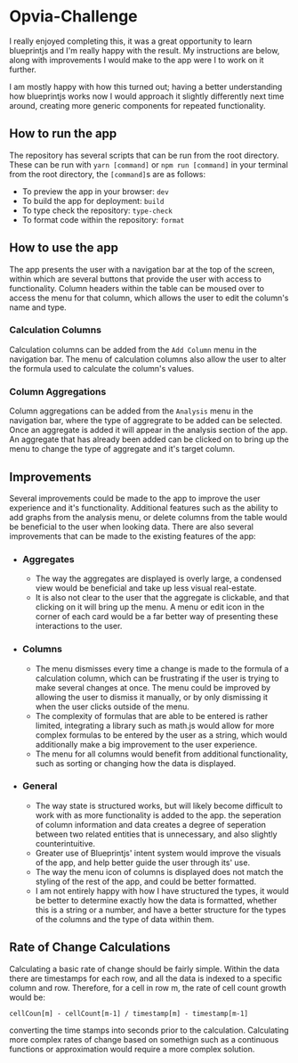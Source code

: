 # Opvia-Challenge

I really enjoyed completing this, it was a great opportunity to learn blueprintjs and I'm really happy with the result. My instructions are below, along with improvements I would make to the app were I to work on it further.

I am mostly happy with how this turned out; having a better understanding how blueprintjs works now I would approach it slightly differently next time around, creating more generic components for repeated functionality.

## How to run the app

The repository has several scripts that can be run from the root directory. These can be run with `yarn [command]` or `npm run [command]` in your terminal from the root directory, the `[command]`s are as follows:

-   To preview the app in your browser: `dev`
-   To build the app for deployment: `build`
-   To type check the repository: `type-check`
-   To format code within the repository: `format`

## How to use the app

The app presents the user with a navigation bar at the top of the screen, within which are several buttons that provide the user with access to functionality. Column headers within the table can be moused over to access the menu for that column, which allows the user to edit the column's name and type.

### Calculation Columns

Calculation columns can be added from the `Add Column` menu in the navigation bar. The menu of calculation columns also allow the user to alter the formula used to calculate the column's values.

### Column Aggregations

Column aggregations can be added from the `Analysis` menu in the navigation bar, where the type of aggregrate to be added can be selected. Once an aggregate is added it will appear in the analysis section of the app.
An aggregate that has already been added can be clicked on to bring up the menu to change the type of aggregate and it's target column.

## Improvements

Several improvements could be made to the app to improve the user experience and it's functionality. Additional features such as the ability to add graphs from the analysis menu, or delete columns from the table would be beneficial to the user when looking data. There are also several improvements that can be made to the existing features of the app:

-   ### Aggregates

    -   The way the aggregates are displayed is overly large, a condensed view would be beneficial and take up less visual real-estate.
    -   It is also not clear to the user that the aggregate is clickable, and that clicking on it will bring up the menu. A menu or edit icon in the corner of each card would be a far better way of presenting these interactions to the user.

-   ### Columns

    -   The menu dismisses every time a change is made to the formula of a calculation column, which can be frustrating if the user is trying to make several changes at once. The menu could be improved by allowing the user to dismiss it manually, or by only dismissing it when the user clicks outside of the menu.
    -   The complexity of formulas that are able to be entered is rather limited, integrating a library such as math.js would allow for more complex formulas to be entered by the user as a string, which would additionally make a big improvement to the user experience.
    -   The menu for all columns would benefit from additional functionality, such as sorting or changing how the data is displayed.

-   ### General
    -   The way state is structured works, but will likely become difficult to work with as more functionality is added to the app. the seperation of column information and data creates a degree of seperation between two related entities that is unnecessary, and also slightly counterintuitive.
    -   Greater use of Blueprintjs' intent system would improve the visuals of the app, and help better guide the user through its' use.
    -   The way the menu icon of columns is displayed does not match the styling of the rest of the app, and could be better formatted.
    -   I am not entirely happy with how I have structured the types, it would be better to determine exactly how the data is formatted, whether this is a string or a number, and have a better structure for the types of the columns and the type of data within them.

## Rate of Change Calculations

Calculating a basic rate of change should be fairly simple. Within the data there are timestamps for each row, and all the data is indexed to a specific column and row. Therefore, for a cell in row m, the rate of cell count growth would be:

`cellCoun[m] - cellCount[m-1] / timestamp[m] - timestamp[m-1]`

converting the time stamps into seconds prior to the calculation. Calculating more complex rates of change based on somethign such as a continuous functions or approximation would require a more complex solution.
